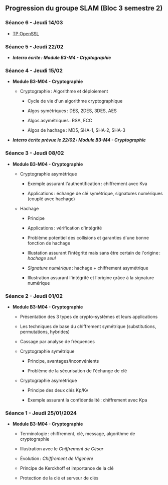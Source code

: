 ## Progression du groupe SLAM (Bloc 3 semestre 2)

### Séance 6 - Jeudi 14/03

- [TP OpenSSL](https://github.com/rose-line/sio2025-b3-openssl)

### Séance 5 - Jeudi 22/02

- **_Interro écrite : Module B3-M4 - Cryptographie_**

### Séance 4 - Jeudi 15/02

- **Module B3-M04 - Cryptographie**

  - Cryptographie : Algorithme et déploiement

    - Cycle de vie d'un algorithme cryptographique

    - Algos symétriques : DES, 2DES, 3DES, AES

    - Algos asymétriques : RSA, ECC

    - Algos de hachage : MD5, SHA-1, SHA-2, SHA-3

- **_Interro écrite prévue le 22/02 : Module B3-M4 - Cryptographie_**

### Séance 3 - Jeudi 08/02

- **Module B3-M04 - Cryptographie**

  - Cryptographie asymétrique

    - Exemple assurant l'authentification : chiffrement avec Kva

    - Applications : échange de clé symétrique, signatures numériques (couplé avec hachage)

  - Hachage

    - Principe

    - Applications : vérification d'intégrité

    - Problème potentiel des collisions et garanties d'une bonne fonction de hachage

    - Illustation assurant l'intégrité mais sans être certain de l'origine : _hachage seul_

    - *Signature numérique* : hachage + chiffrement asymétrique

    - Illustration assurant l'intégrité et l'origine grâce à la signature numérique

### Séance 2 - Jeudi 01/02

- **Module B3-M04 - Cryptographie**

  - Présentation des 3 types de crypto-systèmes et leurs applications

  - Les techniques de base du chiffrement symétrique (substitutions, permutations, hybrides)

  - Cassage par analyse de fréquences

  - Cryptographie symétrique

    - Principe, avantages/inconvénients

    - Problème de la sécurisation de l'échange de clé

  - Cryptographie asymétrique

    - Principe des deux clés Kp/Kv

    - Exemple assurant la confidentialité : chiffrement avec Kpa

### Séance 1 - Jeudi 25/01/2024

- **Module B3-M04 - Cryptographie**

  - Terminologie : chiffrement, clé, message, algorithme de cryptographie

  - Illustration avec le _Chiffrement de César_

  - Évolution : _Chiffrement de Vigenère_

  - Principe de Kerckhoff et importance de la clé

  - Protection de la clé et serveur de clés
